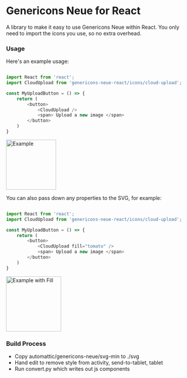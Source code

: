 # Genericons Neue for React

A library to make it easy to use Genericons Neue within React.
You only need to import the icons you use, so no extra overhead.


### Usage

Here's an example usage:

```js

import React from 'react';
import CloudUpload from 'genericons-neue-react/icons/cloud-upload';

const MyUploadButton = () => {
    return (
        <button>
            <CloudUpload /> 
            <span> Upload a new image </span>
        </button>
    )
}
```

<img src="https://cldup.com/1fj7JeAf02.png" width="136" alt="Example"/>


You can also pass down any properties to the SVG, for example:

```js

import React from 'react';
import CloudUpload from 'genericons-neue-react/icons/cloud-upload';

const MyUploadButton = () => {
    return (
        <button>
            <CloudUpload fill="tomato" /> 
            <span> Upload a new image </span>
        </button>
    )
}
```

<img src="https://cldup.com/wwvHZ-gsAV.png" width="150" alt="Example with Fill"/>



### Build Process

- Copy automattic/genericons-neue/svg-min to ./svg
- Hand edit to remove style from activity, send-to-tablet, tablet
- Run convert.py which writes out js components

